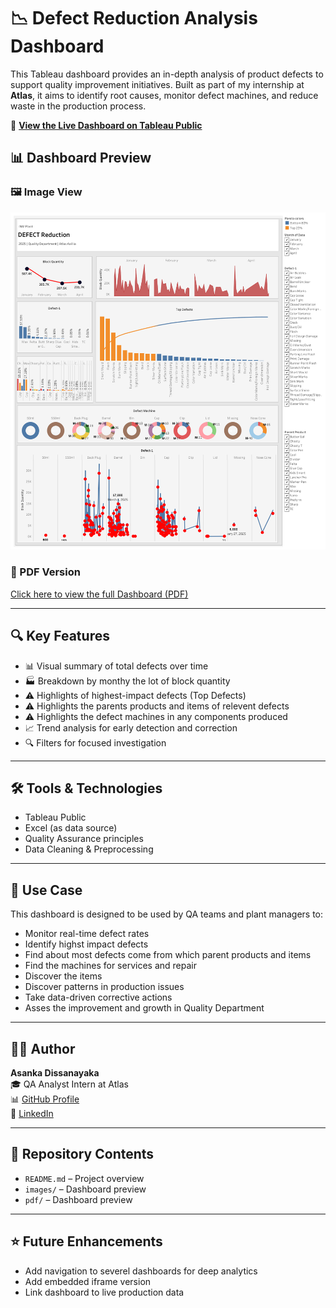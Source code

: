 # 📉 Defect Reduction Analysis Dashboard

This Tableau dashboard provides an in-depth analysis of product defects to support quality improvement initiatives. Built as part of my internship at **Atlas**, it aims to identify root causes, monitor defect machines, and reduce waste in the production process.

🔗 **[View the Live Dashboard on Tableau Public](https://public.tableau.com/views/DefectReductionAnalysis/Dashboard2?:language=en-US&:sid=&:redirect=auth&:display_count=n&:origin=viz_share_link)**
## 📊 Dashboard Preview

### 🖼️ Image View
![Dashboard](Dashboard.png)

### 📄 PDF Version
[Click here to view the full Dashboard (PDF)](Dashboard.pdf)



---

## 🔍 Key Features

- 📊 Visual summary of total defects over time
- 🏭 Breakdown by monthy the lot of block quantity
- ⚠️ Highlights of highest-impact defects (Top Defects)
- ⚠️ Highlights the parents products and items of relevent defects
- ⚠️ Highlights the defect machines in any components produced   
- 📈 Trend analysis for early detection and correction
- 🔍 Filters for focused investigation

---

## 🛠️ Tools & Technologies

- Tableau Public  
- Excel (as data source)  
- Quality Assurance principles  
- Data Cleaning & Preprocessing  

---

## 📌 Use Case

This dashboard is designed to be used by QA teams and plant managers to:

- Monitor real-time defect rates
- Identify highst impact defects
- Find about most defects come from which parent products and items
- Find the machines for services and repair
- Discover the items 
- Discover patterns in production issues  
- Take data-driven corrective actions
- Asses the improvement and growth in Quality Department 

---

## 👨‍💻 Author

**Asanka Dissanayaka**  
🎓 QA Analyst Intern at Atlas  
📊 [GitHub Profile](https://github.com/Asanka-Data-Analyst)  
🔗 [LinkedIn](https://www.linkedin.com/in/asanka-dissanayaka-b341712a9)

---

## 📂 Repository Contents

- `README.md` – Project overview  
- `images/` – Dashboard preview
- `pdf/` – Dashboard preview  
  

---

## ⭐ Future Enhancements

- Add navigation to severel dashboards for deep analytics
- Add embedded iframe version  
- Link dashboard to live production data  
  
  
